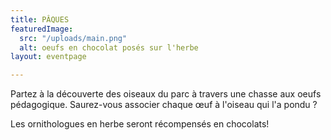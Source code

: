 ```yaml
---
title: PÂQUES
featuredImage:
  src: "/uploads/main.png"
  alt: oeufs en chocolat posés sur l'herbe
layout: eventpage

---
```

Partez à la découverte des oiseaux du parc à travers une chasse aux oeufs pédagogique. Saurez-vous associer chaque œuf à l'oiseau qui l'a pondu ?

Les ornithologues en herbe seront récompensés en chocolats!